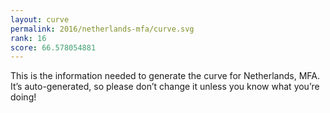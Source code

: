 ```yaml
---
layout: curve
permalink: 2016/netherlands-mfa/curve.svg
rank: 16
score: 66.578054881
---
```


This is the information needed to generate the curve for Netherlands, MFA. It’s
auto-generated, so please don’t change it unless you know what you’re
doing!
